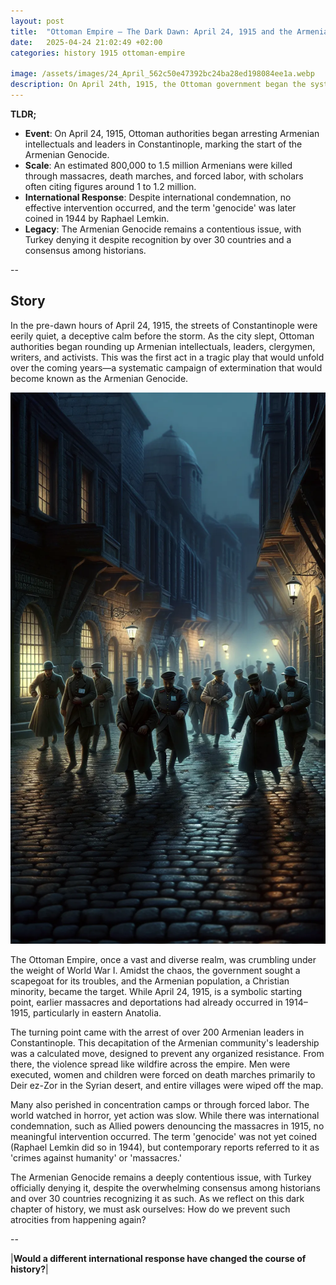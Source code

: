 ```yaml
---
layout: post
title:  "Ottoman Empire – The Dark Dawn: April 24, 1915 and the Armenian Genocide"
date:   2025-04-24 21:02:49 +02:00
categories: history 1915 ottoman-empire

image: /assets/images/24_April_562c50e47392bc24ba28ed198084ee1a.webp
description: On April 24th, 1915, the Ottoman government began the systematic extermination of its minority Armenian subjects inside their historic homeland, which lies within the present-day Republic of Turkey. This event is widely considered to be the first modern genocide.
---
```


**TLDR;**
- **Event**: On April 24, 1915, Ottoman authorities began arresting Armenian intellectuals and leaders in Constantinople, marking the start of the Armenian Genocide.
- **Scale**: An estimated 800,000 to 1.5 million Armenians were killed through massacres, death marches, and forced labor, with scholars often citing figures around 1 to 1.2 million.
- **International Response**: Despite international condemnation, no effective intervention occurred, and the term 'genocide' was later coined in 1944 by Raphael Lemkin.
- **Legacy**: The Armenian Genocide remains a contentious issue, with Turkey denying it despite recognition by over 30 countries and a consensus among historians.

--


## Story
In the pre-dawn hours of April 24, 1915, the streets of Constantinople were eerily quiet, a deceptive calm before the storm. As the city slept, Ottoman authorities began rounding up Armenian intellectuals, leaders, clergymen, writers, and activists. This was the first act in a tragic play that would unfold over the coming years—a systematic campaign of extermination that would become known as the Armenian Genocide.

![Image](/assets/images/24_April_562c50e47392bc24ba28ed198084ee1a.webp)

The Ottoman Empire, once a vast and diverse realm, was crumbling under the weight of World War I. Amidst the chaos, the government sought a scapegoat for its troubles, and the Armenian population, a Christian minority, became the target. While April 24, 1915, is a symbolic starting point, earlier massacres and deportations had already occurred in 1914–1915, particularly in eastern Anatolia.

The turning point came with the arrest of over 200 Armenian leaders in Constantinople. This decapitation of the Armenian community's leadership was a calculated move, designed to prevent any organized resistance. From there, the violence spread like wildfire across the empire. Men were executed, women and children were forced on death marches primarily to Deir ez-Zor in the Syrian desert, and entire villages were wiped off the map.

Many also perished in concentration camps or through forced labor. The world watched in horror, yet action was slow. While there was international condemnation, such as Allied powers denouncing the massacres in 1915, no meaningful intervention occurred. The term 'genocide' was not yet coined (Raphael Lemkin did so in 1944), but contemporary reports referred to it as 'crimes against humanity' or 'massacres.'

The Armenian Genocide remains a deeply contentious issue, with Turkey officially denying it, despite the overwhelming consensus among historians and over 30 countries recognizing it as such. As we reflect on this dark chapter of history, we must ask ourselves: How do we prevent such atrocities from happening again?


--

|**Would a different international response have changed the course of history?**|

